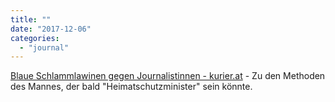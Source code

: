 ```yaml
---
title: ""
date: "2017-12-06"
categories: 
  - "journal"
---
```


[Blaue Schlammlawinen gegen Journalistinnen - kurier.at](https://m.kurier.at/politik/inland/blaue-schlammlawinen-gegen-journalistinnen/233.841.168) - Zu den Methoden des Mannes, der bald "Heimatschutzminister" sein könnte.
